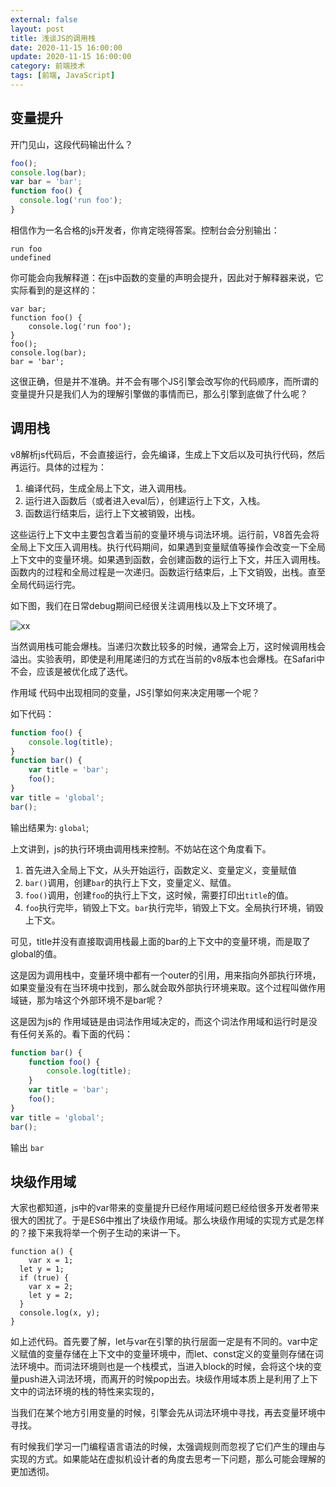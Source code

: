 ```yaml
---
external: false
layout: post
title: 浅谈JS的调用栈
date: 2020-11-15 16:00:00
update: 2020-11-15 16:00:00
category: 前端技术
tags: [前端, JavaScript]
---
```


## 变量提升

开门见山，这段代码输出什么？
```javascript
foo();
console.log(bar);
var bar = 'bar';
function foo() {
  console.log('run foo');
}
```

相信作为一名合格的js开发者，你肯定晓得答案。控制台会分别输出：

```
run foo
undefined
```

你可能会向我解释道：在js中函数的变量的声明会提升，因此对于解释器来说，它实际看到的是这样的：

```
var bar;
function foo() {
	console.log('run foo');
}
foo();
console.log(bar);
bar = 'bar';
```

这很正确，但是并不准确。并不会有哪个JS引擎会改写你的代码顺序，而所谓的变量提升只是我们人为的理解引擎做的事情而已，那么引擎到底做了什么呢？


## 调用栈

v8解析js代码后，不会直接运行，会先编译，生成上下文后以及可执行代码，然后再运行。具体的过程为：
1. 编译代码，生成全局上下文，进入调用栈。
2. 运行进入函数后（或者进入eval后），创建运行上下文，入栈。
3. 函数运行结束后，运行上下文被销毁，出栈。

这些运行上下文中主要包含着当前的变量环境与词法环境。运行前，V8首先会将全局上下文压入调用栈。执行代码期间，如果遇到变量赋值等操作会改变一下全局上下文中的变量环境。如果遇到函数，会创建函数的运行上下文，并压入调用栈。函数内的过程和全局过程是一次递归。函数运行结束后，上下文销毁，出栈。直至全局代码运行完。

如下图，我们在日常debug期间已经很关注调用栈以及上下文环境了。

![xx](/images/blog/js-call-stack/call-stack-debug.png)

当然调用栈可能会爆栈。当递归次数比较多的时候，通常会上万，这时候调用栈会溢出。实验表明，即使是利用尾递归的方式在当前的v8版本也会爆栈。在Safari中不会，应该是被优化成了迭代。

作用域
代码中出现相同的变量，JS引擎如何来决定用哪一个呢？

如下代码：

```javascript
function foo() {
	console.log(title);
}
function bar() {
	var title = 'bar';
	foo();
}
var title = 'global';
bar();
```

输出结果为: `global`;

上文讲到，js的执行环境由调用栈来控制。不妨站在这个角度看下。

1.  首先进入全局上下文，从头开始运行，函数定义、变量定义，变量赋值
2.  `bar()`调用，创建`bar`的执行上下文，变量定义、赋值。
3.  `foo()`调用，创建`foo`的执行上下文，这时候，需要打印出`title`的值。
4.  `foo`执行完毕，销毁上下文。`bar`执行完毕，销毁上下文。全局执行环境，销毁上下文。

可见，title并没有直接取调用栈最上面的bar的上下文中的变量环境，而是取了global的值。

这是因为调用栈中，变量环境中都有一个outer的引用，用来指向外部执行环境，如果变量没有在当环境中找到，那么就会取外部执行环境来取。这个过程叫做作用域链，那为啥这个外部环境不是bar呢？

这是因为js的 作用域链是由词法作用域决定的，而这个词法作用域和运行时是没有任何关系的。看下面的代码：

```javascript
function bar() {
	function foo() {
		console.log(title);
	}
	var title = 'bar';
	foo();
}
var title = 'global';
bar();
```

输出 `bar`

## 块级作用域
大家也都知道，js中的var带来的变量提升已经作用域问题已经给很多开发者带来很大的困扰了。于是ES6中推出了块级作用域。那么块级作用域的实现方式是怎样的？接下来我将举一个例子生动的来讲一下。

```
function a() {
	var x = 1;
  let y = 1;
  if (true) {
    var x = 2;
    let y = 2;
  }
  console.log(x, y);
}
```

如上述代码。首先要了解，let与var在引擎的执行层面一定是有不同的。var中定义赋值的变量存储在上下文中的变量环境中，而let、const定义的变量则存储在词法环境中。而词法环境则也是一个栈模式，当进入block的时候，会将这个块的变量push进入词法环境，而离开的时候pop出去。块级作用域本质上是利用了上下文中的词法环境的栈的特性来实现的，

当我们在某个地方引用变量的时候，引擎会先从词法环境中寻找，再去变量环境中寻找。


有时候我们学习一门编程语言语法的时候，太强调规则而忽视了它们产生的理由与实现的方式。如果能站在虚拟机设计者的角度去思考一下问题，那么可能会理解的更加透彻。
